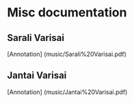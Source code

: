 # Misc documentation

## Sarali Varisai
  [Annotation] (music/Sarali%20Varisai.pdf)

## Jantai Varisai
  [Annotation] (music/Jantai%20Varisai.pdf)


